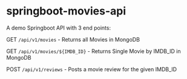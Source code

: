 # springboot-movies-api

A demo Springboot API with 3 end points:

GET `/api/v1/movies` - Returns all Movies in MongoDB

GET `/api/v1/movies/${IMDB_ID}` - Returns Single Movie by IMDB_ID in MongoDB

POST `/api/v1/reviews` - Posts a movie review for the given IMDB_ID
